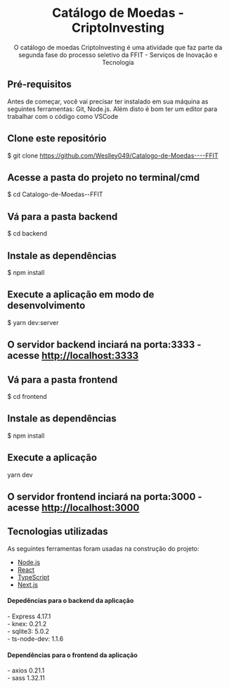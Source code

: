 <h1 align="center"> Catálogo de Moedas - CriptoInvesting</h1>
<p align="center">O catálogo de moedas CriptoInvesting é uma atividade que faz parte da segunda fase do processo seletivo da FFIT - Serviços de Inovação e Tecnologia</p>

## Pré-requisitos

Antes de começar, você vai precisar ter instalado em sua máquina as seguintes ferramentas:
Git, Node.js.
Além disto é bom ter um editor para trabalhar com o código como VSCode



## Clone este repositório
$ git clone <https://github.com/Weslley049/Catalogo-de-Moedas----FFIT>

## Acesse a pasta do projeto no terminal/cmd
$ cd Catalogo-de-Moedas--FFIT

## Vá para a pasta backend
$ cd backend

## Instale as dependências
$ npm install

## Execute a aplicação em modo de desenvolvimento
$ yarn dev:server

## O servidor backend inciará na porta:3333 - acesse <http://localhost:3333> 

## Vá para a pasta frontend
$ cd frontend

## Instale as dependências
$ npm install

## Execute a aplicação 
yarn dev

## O servidor frontend inciará na porta:3000 - acesse <http://localhost:3000> 

## Tecnologias utilizadas 
As seguintes ferramentas foram usadas na construção do projeto:

- [Node.js](https://nodejs.org/en/)
- [React](https://pt-br.reactjs.org/)
- [TypeScript](https://www.typescriptlang.org/)
- [Next.js](https://nextjs.org/)

<h4>Depedências para o backend da aplicação</h4>
- Express 4.17.1 <br>
- knex: 0.21.2  <br>
- sqlite3: 5.0.2 <br>
- ts-node-dev: 1.1.6

<h4>Dependências para o frontend da aplicação</h4>
- axios 0.21.1 <br>
- sass 1.32.11
